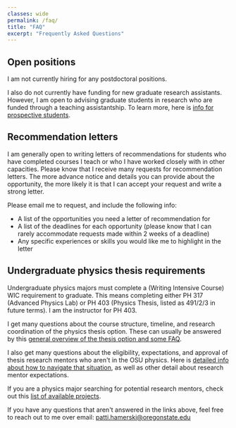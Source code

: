 ```yaml
---
classes: wide
permalink: /faq/
title: "FAQ"
excerpt: "Frequently Asked Questions"
---
```


## Open positions

I am not currently hiring for any postdoctoral positions.

I also do not currently have funding for new graduate research assistants. However, I am open to advising graduate students in research who are funded through a teaching assistantship. To learn more, here is [info for prospective students](https://physics.oregonstate.edu/graduate/prospective-students).

## Recommendation letters

I am generally open to writing letters of recommendations for students who have completed courses I teach or who I have worked closely with in other capacities. Please know that I receive many requests for recommendation letters. The more advance notice and details you can provide about the opportunity, the more likely it is that I can accept your request and write a strong letter. 

Please email me to request, and include the following info:
- A list of the opportunities you need a letter of recommendation for
- A list of the deadlines for each opportunity (please know that I can rarely accommodate requests made within 2 weeks of a deadline)
- Any specific experiences or skills you would like me to highlight in the letter

## Undergraduate physics thesis requirements

Undergraduate physics majors must complete a (Writing Intensive Course) WIC requirement to graduate. This means completing either PH 317 (Advanced Physics Lab) or PH 403 (Physics Thesis, listed as 491/2/3 in future terms). I am the instructor for PH 403.

I get many questions about the course structure, timeline, and research coordination of the physics thesis option. These can usually be answered by this [general overview of the thesis option and some FAQ](https://physics.oregonstate.edu/undergraduate/academics/writing-intensive-courses).

I also get many questions about the eligibility, expectations, and approval of thesis research mentors who aren't in the OSU physics. Here is [detailed info about how to navigate that situation](https://physics.oregonstate.edu/undergraduate/academics/writing-intensive-courses/thesis-advisors), as well as other detail about research mentor expectations.

If you are a physics major searching for potential research mentors, check out this [list of available projects](https://physics.oregonstate.edu/undergraduate/academics/writing-intensive-courses/thesis-project).

If you have any questions that aren't answered in the links above, feel free to reach out to me over email: [patti.hamerski@oregonstate.edu](mailto:patti.hamerski@oregonstate.edu)